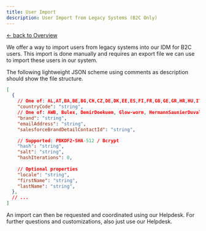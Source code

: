 ```yaml
---
title: User Import
description: User Import from Legacy Systems (B2C Only)
---
```


[&larr; back to Overview](/idm)

We offer a way to import users from legacy systems into our IDM for B2C users.
This import is done manually and requires an export file we can use to import these users in our system. 

The following lightweight JSON scheme using comments as description should show the file structure.

```json
[
  {
    // One of: AL,AT,BA,BE,BG,CH,CZ,DE,DK,EE,ES,FI,FR,GB,GE,GR,HR,HU,IT,LT,LU,LV,MD,MK,NL,NO,NZ,PL,PT,RO,RS,SE,SI,SK,TR,UA,UZ,XK
    "countryCode": "string",
    // One of: AWB, Bulex, DemirDoekuem, Glow-worm, HermannSaunierDuval, Protherm, SaunierDuval, Vaillant
    "brand": "string",
    "emailAddress": "string",
    "salesforceBrandDetailContactId": "string",

    // Supported: PBKDF2-SHA-512 / Bcrypt
    "hash": "string",
    "salt": "string",
    "hashIterations": 0,
    
    // Optional properties
    "locale": "string",
    "firstName": "string",
    "lastName": "string",
  },
  // ...
]
```

An import can then be requested and coordinated using our Helpdesk. 
For further questions and customizations, also just use our Helpdesk.
